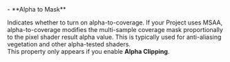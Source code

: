 <tr>
<td>- **Alpha to Mask**</td>
<td>

Indicates whether to turn on alpha-to-coverage. If your Project uses MSAA, alpha-to-coverage modifies the multi-sample coverage mask proportionally to the pixel shader result alpha value. This is typically used for anti-aliasing vegetation and other alpha-tested shaders.<br/>This property only appears if you enable **Alpha Clipping**.

</td>
</tr>